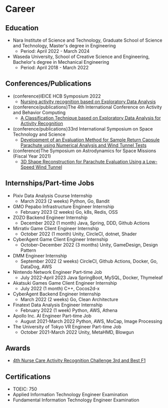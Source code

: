 # Career

## Education

- Nara Institute of Science and Technology, Graduate School of Science and Technology, Master's degree in Engineering
    - Period: April 2022 - March 2024
- Waseda University, School of Creative Science and Engineering, Bachelor's degree in Mechanical Engineering
    - Period: April 2018 - March 2022

## Conferences/Publications
- (conference)IEICE HCB Symposium 2022
    - [Nursing activity recognition based on Exploratory Data Analysis](https://www.hcg-ieice.org/hcg-symposium/2022/program/#B-2:~:text=\(B%2D2%2D6,%E5%A5%88%E8%89%AF%E5%85%88%E7%AB%AF%E5%A4%A7%EF%BC%89)
- (conference/publications)The 4th International Conference on Activity and Behavior Computing
    - [A Classification Technique based on Exploratory Data Analysis for Activity Recognition](https://abc-research.github.io/2022/#:~:text=A%20Classification%20Technique%20based%20on%20Exploratory%20Data,Kiyokawa%20(Nara%20Institute%20of%20Science%20and%20Technology))
- (conference/publications)33rd International Symposium on Space Technology and Science
    - [Development of an Evaluation Method for Sample Return Capsule Parachute using Numerical Analysis and Wind Tunnel Tests](https://confit.atlas.jp/guide/event/ists2021/subject/E-3-01/advanced)
- (conference)The Symposium on Astrodynamics for Space Missions (Fiscal Year 2021)
    - [3D Shape Reconstruction for Parachute Evaluation Using a Low-Speed Wind Tunnel](https://jaxa.repo.nii.ac.jp/?action=pages_view_main&active_action=repository_view_main_item_detail&item_id=48617&item_no=1&page_id=13&block_id=21)

## Internships/Part-time Jobs

- Pixiv Data Analysis Course Internship
    - March 2023 (2 weeks) Python, Go, Bandit
- GMO Pepabo Infrastructure Engineer Internship
    - February 2023 (2 weeks) Go, k8s, Redis, OSS
- ZOZO Backend Engineer Internship
    - December 2022 (1 month) Java, Spring, DDD, Github Actions
- Mirrativ Game Client Engineer Internship
    - October 2022 (1 month) Unity, CircleCI, dotnet, Shader
- CyberAgent Game Client Engineer Internship
    - October-December 2022 (3 months) Unity, GameDesign, Design Pattern
- DMM Engineer Internship
    - September 2022 (2 weeks) CircleCI, Github Actions, Docker, Go, DataDog, AWS
- Nintendo Network Engineer Part-time Job
    - July 2022-April 2023 Java SpringBoot, MySQL, Docker, Thymeleaf
- Akatsuki Games Game Client Engineer Internship
    - July 2022 (1 month) C++, Cocos2d-x
- CyberAgent Backend Engineer Internship
    - March 2022 (2 weeks) Go, Clean Architecture
- Finatext Data Analysis Engineer Internship
    - February 2022 (1 week) Python, AWS, Athena
- Apollo Inc. AI Engineer Part-time Job
    - August 2021-March 2022 Python, AWS, MoCap, Image Processing
- The University of Tokyo VR Engineer Part-time Job
    - October 2021-March 2022 Unity, MetaHMD, Blowgun

## Awards
- [4th Nurse Care Activity Recognition Challenge 3rd and Best F1](http://isw3.naist.jp/IS/PubWG/Events-ja/award20221029_NurseChallenge.html)

## Certifications
- TOEIC: 750
- Applied Information Technology Engineer Examination
- Fundamental Information Technology Engineer Examination
